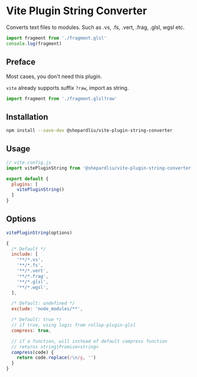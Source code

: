 # Vite Plugin String Converter
Converts text files to modules. Such as .vs, .fs, .vert, .frag, .glsl, wgsl etc.

```js
import fragment from './fragment.glsl'
console.log(fragment)
```

## Preface
Most cases, you don't need this plugin.

`vite` already supports suffix `?raw`, import as string.

```js
import fragment from './fragment.glsl?raw'
```

## Installation
```sh
npm install --save-dev @shepardliu/vite-plugin-string-converter
```

## Usage
``` js
// vite.config.js
import vitePluginString from '@shepardliu/vite-plugin-string-converter'

export default {
  plugins: [
    vitePluginString()
  ]
}
```

## Options
```js
vitePluginString(options)
```
```js
{
  /* Default */
  include: [
    '**/*.vs',
    '**/*.fs',
    '**/*.vert',
    '**/*.frag',
    '**/*.glsl',
    '**/*.wgsl',
  ],

  /* Default: undefined */
  exclude: 'node_modules/**',

  /* Default: true */
  // if true, using logic from rollup-plugin-glsl
  compress: true,

  // if a function, will instead of default compress function
  // returns string|Promise<string>
  compress(code) {
    return code.replace(/\n/g, '')
  }
}
```